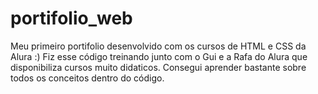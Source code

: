 # portifolio_web
Meu primeiro portifolio desenvolvido com os cursos de HTML e CSS da Alura :)
Fiz esse código treinando junto com o Gui e a Rafa do Alura que disponibiliza cursos muito didaticos. 
Consegui aprender bastante sobre todos os conceitos dentro do código.
